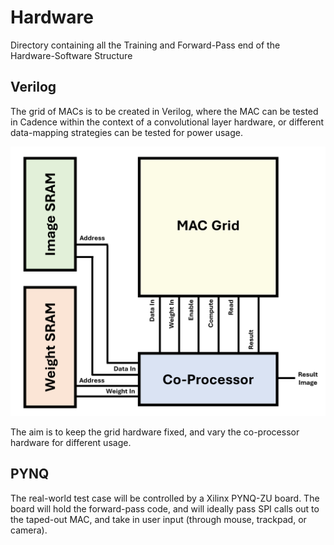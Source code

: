 # Hardware

Directory containing all the Training and Forward-Pass end of the Hardware-Software Structure

## Verilog

The grid of MACs is to be created in Verilog, where the MAC can be tested in Cadence within the context of a convolutional layer hardware, or different data-mapping strategies can be tested for power usage.

![Block Diagram of Convolutional Layer Hardware](Figures/rtlLayout.png?raw=true)

The aim is to keep the grid hardware fixed, and vary the co-processor hardware for different usage.

## PYNQ

The real-world test case will be controlled by a Xilinx PYNQ-ZU board. The board will hold the forward-pass code, and will ideally pass SPI calls out to the taped-out MAC, and take in user input (through mouse, trackpad, or camera).